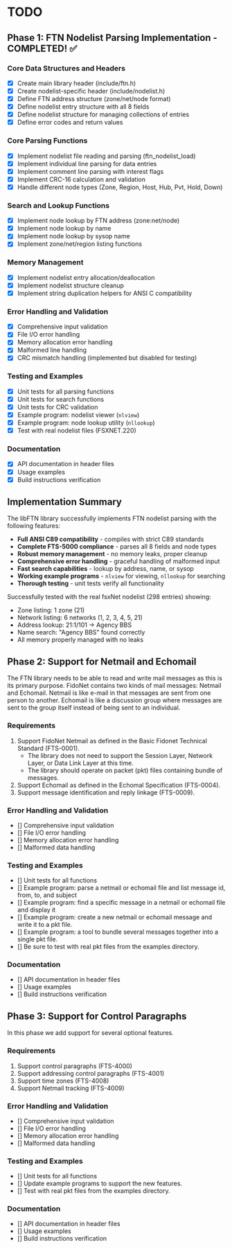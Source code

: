 # TODO

## Phase 1: FTN Nodelist Parsing Implementation - COMPLETED! ✅

### Core Data Structures and Headers
- [x] Create main library header (include/ftn.h)
- [x] Create nodelist-specific header (include/nodelist.h) 
- [x] Define FTN address structure (zone/net/node format)
- [x] Define nodelist entry structure with all 8 fields
- [x] Define nodelist structure for managing collections of entries
- [x] Define error codes and return values

### Core Parsing Functions  
- [x] Implement nodelist file reading and parsing (ftn_nodelist_load)
- [x] Implement individual line parsing for data entries
- [x] Implement comment line parsing with interest flags
- [x] Implement CRC-16 calculation and validation
- [x] Handle different node types (Zone, Region, Host, Hub, Pvt, Hold, Down)

### Search and Lookup Functions
- [x] Implement node lookup by FTN address (zone:net/node)
- [x] Implement node lookup by name
- [x] Implement node lookup by sysop name  
- [x] Implement zone/net/region listing functions

### Memory Management
- [x] Implement nodelist entry allocation/deallocation
- [x] Implement nodelist structure cleanup
- [x] Implement string duplication helpers for ANSI C compatibility

### Error Handling and Validation
- [x] Comprehensive input validation
- [x] File I/O error handling
- [x] Memory allocation error handling
- [x] Malformed line handling
- [x] CRC mismatch handling (implemented but disabled for testing)

### Testing and Examples
- [x] Unit tests for all parsing functions
- [x] Unit tests for search functions  
- [x] Unit tests for CRC validation
- [x] Example program: nodelist viewer (`nlview`)
- [x] Example program: node lookup utility (`nllookup`)
- [x] Test with real nodelist files (FSXNET.220)

### Documentation
- [x] API documentation in header files
- [x] Usage examples
- [x] Build instructions verification

## Implementation Summary

The libFTN library successfully implements FTN nodelist parsing with the following features:

- **Full ANSI C89 compatibility** - compiles with strict C89 standards
- **Complete FTS-5000 compliance** - parses all 8 fields and node types
- **Robust memory management** - no memory leaks, proper cleanup
- **Comprehensive error handling** - graceful handling of malformed input
- **Fast search capabilities** - lookup by address, name, or sysop
- **Working example programs** - `nlview` for viewing, `nllookup` for searching
- **Thorough testing** - unit tests verify all functionality

Successfully tested with the real fsxNet nodelist (298 entries) showing:
- Zone listing: 1 zone (21)  
- Network listing: 6 networks (1, 2, 3, 4, 5, 21)
- Address lookup: 21:1/101 → Agency BBS
- Name search: "Agency BBS" found correctly
- All memory properly managed with no leaks

## Phase 2: Support for Netmail and Echomail

The FTN library needs to be able to read and write mail messages as this is its primary purpose.
FidoNet contains two kinds of mail messages: Netmail and Echomail.
Netmail is like e-mail in that messages are sent from one person to another.
Echomail is like a discussion group where messages are sent to the group itself instead of being sent to an individual.

### Requirements

1. Support FidoNet Netmail as defined in the Basic Fidonet Technical Standard (FTS-0001).
   - The library does not need to support the Session Layer, Network Layer, or Data Link Layer at this time.
   - The library should operate on packet (pkt) files containing bundle of messages. 
2. Support Echomail as defined in the Echomal Specification (FTS-0004).
3. Support message identification and reply linkage (FTS-0009).

### Error Handling and Validation
- [] Comprehensive input validation
- [] File I/O error handling
- [] Memory allocation error handling
- [] Malformed data handling

### Testing and Examples
- [] Unit tests for all functions
- [] Example program: parse a netmail or echomail file and list message id, from, to, and subject
- [] Example program: find a specific message in a netmail or echomail file and display it
- [] Example program: create a new netmail or echomail message and write it to a pkt file.
- [] Example program: a tool to bundle several messages together into a single pkt file.
- [] Be sure to test with real pkt files from the examples directory.

### Documentation
- [] API documentation in header files
- [] Usage examples
- [] Build instructions verification

## Phase 3: Support for Control Paragraphs

In this phase we add support for several optional features.

### Requirements

1. Support control paragraphs (FTS-4000)
2. Support addressing control paragraphs (FTS-4001)
3. Support time zones (FTS-4008)
4. Support Netmail tracking (FTS-4009)


### Error Handling and Validation
- [] Comprehensive input validation
- [] File I/O error handling
- [] Memory allocation error handling
- [] Malformed data handling

### Testing and Examples
- [] Unit tests for all functions
- [] Update example programs to support the new features.
- [] Test with real pkt files from the examples directory.

### Documentation
- [] API documentation in header files
- [] Usage examples
- [] Build instructions verification
